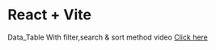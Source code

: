 # React + Vite

Data_Table With filter,search & sort method video 
<a href="https://drive.google.com/file/d/1QMklcumqcHq60OwUfZbZN6CTDsRv1pF4/view?usp=sharing">Click here</a>
